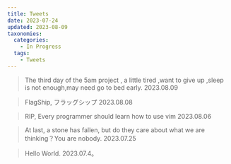 ```yaml
---
title: Tweets
date: 2023-07-24
updated: 2023-08-09
taxonomies:
  categories:
    - In Progress 
  tags:
    - Tweets
---
```



> The third day of the 5am project , a little tired ,want to give up ,sleep is not enough,may need go to bed early. 2023.08.09

> FlagShip, フラッグシップ 2023.08.08
 
> RIP, Every programmer should learn how to use vim 2023.08.06

<!-- more -->

> At last, a stone has fallen, but do they care about what we are thinking？You are nobody.  2023.07.25

> Hello World.  2023.07.4。
 

